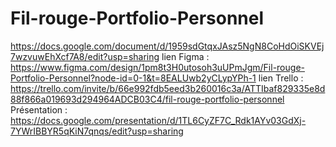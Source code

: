 # Fil-rouge-Portfolio-Personnel
https://docs.google.com/document/d/1959sdGtqxJAsz5NgN8CoHdOiSKVEj7wzvuwEhXcf7A8/edit?usp=sharing
lien Figma : https://www.figma.com/design/1pm8t3H0utosoh3uUPmJgm/Fil-rouge-Portfolio-Personnel?node-id=0-1&t=8EALUwb2yCLypYPh-1
lien Trello : https://trello.com/invite/b/66e992fdb5eed3b260016c3a/ATTIbaf829335e8d88f866a019693d294964ADCB03C4/fil-rouge-portfolio-personnel
Présentation : https://docs.google.com/presentation/d/1TL6CyZF7C_Rdk1AYv03GdXj-7YWrIBBYR5qKiN7qnqs/edit?usp=sharing
